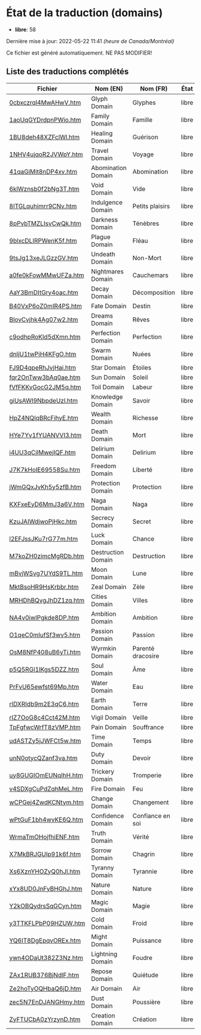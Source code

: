 # État de la traduction (domains)

 * **libre**: 58


Dernière mise à jour: 2022-05-22 11:41 *(heure de Canada/Montréal)*

Ce fichier est généré automatiquement. NE PAS MODIFIER!
## Liste des traductions complétés

| Fichier   | Nom (EN)    | Nom (FR)    | État |
|-----------|-------------|-------------|:----:|
|[0cbxczrql4MwAHwV.htm](domains/0cbxczrql4MwAHwV.htm)|Glyph Domain|Glyphes|libre|
|[1aoUqGYDrdpnPWio.htm](domains/1aoUqGYDrdpnPWio.htm)|Family Domain|Famille|libre|
|[1BU8deh48XZFclWl.htm](domains/1BU8deh48XZFclWl.htm)|Healing Domain|Guérison|libre|
|[1NHV4ujqoR2JVWpY.htm](domains/1NHV4ujqoR2JVWpY.htm)|Travel Domain|Voyage|libre|
|[41qaGiMit8nDP4xv.htm](domains/41qaGiMit8nDP4xv.htm)|Abomination Domain|Abomination|libre|
|[6klWznsb0f2bNg3T.htm](domains/6klWznsb0f2bNg3T.htm)|Void Domain|Vide|libre|
|[8ITGLquhimrr9CNv.htm](domains/8ITGLquhimrr9CNv.htm)|Indulgence Domain|Petits plaisirs|libre|
|[8pPvbTMZLIsvCwQk.htm](domains/8pPvbTMZLIsvCwQk.htm)|Darkness Domain|Ténèbres|libre|
|[9blxcDLIRPWenK5f.htm](domains/9blxcDLIRPWenK5f.htm)|Plague Domain|Fléau|libre|
|[9tsJg13xeJLGzzGV.htm](domains/9tsJg13xeJLGzzGV.htm)|Undeath Domain|Non-Mort|libre|
|[a0fe0kFowMMwUFZa.htm](domains/a0fe0kFowMMwUFZa.htm)|Nightmares Domain|Cauchemars|libre|
|[AaY3BmDItGry4oac.htm](domains/AaY3BmDItGry4oac.htm)|Decay Domain|Décomposition|libre|
|[B40VxP6oZ0mIR4PS.htm](domains/B40VxP6oZ0mIR4PS.htm)|Fate Domain|Destin|libre|
|[BlovCvjhk4Ag07w2.htm](domains/BlovCvjhk4Ag07w2.htm)|Dreams Domain|Rêves|libre|
|[c9odhpRoKId5dXmn.htm](domains/c9odhpRoKId5dXmn.htm)|Perfection Domain|Perfection|libre|
|[dnljU1twPjH4KFgO.htm](domains/dnljU1twPjH4KFgO.htm)|Swarm Domain|Nuées|libre|
|[FJ9D4qpeRhJvjHai.htm](domains/FJ9D4qpeRhJvjHai.htm)|Star Domain|Étoiles|libre|
|[fqr2OnTww3bAq0ae.htm](domains/fqr2OnTww3bAq0ae.htm)|Sun Domain|Soleil|libre|
|[fVfFKKvGocG2JM5q.htm](domains/fVfFKKvGocG2JM5q.htm)|Toil Domain|Labeur|libre|
|[giUsAWI9NbpdeUzl.htm](domains/giUsAWI9NbpdeUzl.htm)|Knowledge Domain|Savoir|libre|
|[HpZ4NQIqBRcFihyE.htm](domains/HpZ4NQIqBRcFihyE.htm)|Wealth Domain|Richesse|libre|
|[HYe7Yv1fYUANVVI3.htm](domains/HYe7Yv1fYUANVVI3.htm)|Death Domain|Mort|libre|
|[i4UU3qCjIMwejIQF.htm](domains/i4UU3qCjIMwejIQF.htm)|Delirium Domain|Delirium|libre|
|[J7K7kHoIE69558Su.htm](domains/J7K7kHoIE69558Su.htm)|Freedom Domain|Liberté|libre|
|[jWmGQxJvKh5y5zfB.htm](domains/jWmGQxJvKh5y5zfB.htm)|Protection Domain|Protection|libre|
|[KXFxeEyD6MmJ3a6V.htm](domains/KXFxeEyD6MmJ3a6V.htm)|Naga Domain|Naga|libre|
|[KzuJAIWdjwoPjHkc.htm](domains/KzuJAIWdjwoPjHkc.htm)|Secrecy Domain|Secret|libre|
|[l2EFJssJKu7rG77m.htm](domains/l2EFJssJKu7rG77m.htm)|Luck Domain|Chance|libre|
|[M7koZH0zimcMgRDb.htm](domains/M7koZH0zimcMgRDb.htm)|Destruction Domain|Destruction|libre|
|[mBvjWSvg7UYdS9TL.htm](domains/mBvjWSvg7UYdS9TL.htm)|Moon Domain|Lune|libre|
|[MktBsoHR9HsKrbbr.htm](domains/MktBsoHR9HsKrbbr.htm)|Zeal Domain|Zèle|libre|
|[MRHDhBQvgJhDZ1zq.htm](domains/MRHDhBQvgJhDZ1zq.htm)|Cities Domain|Villes|libre|
|[NA4v0iwIPgkde8DP.htm](domains/NA4v0iwIPgkde8DP.htm)|Ambition Domain|Ambition|libre|
|[O1qeC0mIufSf3wv5.htm](domains/O1qeC0mIufSf3wv5.htm)|Passion Domain|Passion|libre|
|[OsM8NfP408uB6yTi.htm](domains/OsM8NfP408uB6yTi.htm)|Wyrmkin Domain|Parenté dracosire|libre|
|[p5Q5RGl1lKgs5DZZ.htm](domains/p5Q5RGl1lKgs5DZZ.htm)|Soul Domain|Âme|libre|
|[PrFvU65ewfst69Mp.htm](domains/PrFvU65ewfst69Mp.htm)|Water Domain|Eau|libre|
|[rIDXRIdb9m2E3qC6.htm](domains/rIDXRIdb9m2E3qC6.htm)|Earth Domain|Terre|libre|
|[rIZ7OoG8c4Cct42M.htm](domains/rIZ7OoG8c4Cct42M.htm)|Vigil Domain|Veille|libre|
|[TpFgfwcWrfT8zVMP.htm](domains/TpFgfwcWrfT8zVMP.htm)|Pain Domain|Souffrance|libre|
|[udASTZy5jJWFCt5w.htm](domains/udASTZy5jJWFCt5w.htm)|Time Domain|Temps|libre|
|[unN0otycQZanf3va.htm](domains/unN0otycQZanf3va.htm)|Duty Domain|Devoir|libre|
|[uy8GUGIOmEUNqIhH.htm](domains/uy8GUGIOmEUNqIhH.htm)|Trickery Domain|Tromperie|libre|
|[v4SDXgCuPdZqhMeL.htm](domains/v4SDXgCuPdZqhMeL.htm)|Fire Domain|Feu|libre|
|[wCPGej4ZwdKCNtym.htm](domains/wCPGej4ZwdKCNtym.htm)|Change Domain|Changement|libre|
|[wPtGuF1bh4wvKE6Q.htm](domains/wPtGuF1bh4wvKE6Q.htm)|Confidence Domain|Confiance en soi|libre|
|[WrmaTmOHojfhiENF.htm](domains/WrmaTmOHojfhiENF.htm)|Truth Domain|Vérité|libre|
|[X7MkBRJGUIp91k6f.htm](domains/X7MkBRJGUIp91k6f.htm)|Sorrow Domain|Chagrin|libre|
|[Xs6XznYHOZyQ0hJl.htm](domains/Xs6XznYHOZyQ0hJl.htm)|Tyranny Domain|Tyrannie|libre|
|[xYx8UD0JnFyBHGhJ.htm](domains/xYx8UD0JnFyBHGhJ.htm)|Nature Domain|Nature|libre|
|[Y2kOBQydrsSqGCyn.htm](domains/Y2kOBQydrsSqGCyn.htm)|Magic Domain|Magie|libre|
|[y3TTKFLPbP09HZUW.htm](domains/y3TTKFLPbP09HZUW.htm)|Cold Domain|Froid|libre|
|[YQ6IT8DgEpqvOREx.htm](domains/YQ6IT8DgEpqvOREx.htm)|Might Domain|Puissance|libre|
|[ywn4ODaUt382Z3Nz.htm](domains/ywn4ODaUt382Z3Nz.htm)|Lightning Domain|Foudre|libre|
|[ZAx1RUB376BjNdlF.htm](domains/ZAx1RUB376BjNdlF.htm)|Repose Domain|Quiétude|libre|
|[Ze2hoTyOQHbaQ6jD.htm](domains/Ze2hoTyOQHbaQ6jD.htm)|Air Domain|Air|libre|
|[zec5N7EnDJANGHmy.htm](domains/zec5N7EnDJANGHmy.htm)|Dust Domain|Poussière|libre|
|[ZyFTUCbA0zYrzynD.htm](domains/ZyFTUCbA0zYrzynD.htm)|Creation Domain|Création|libre|
